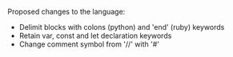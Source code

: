 Proposed changes to the language:

- Delimit blocks with colons (python) and 'end' (ruby) keywords
- Retain var, const and let declaration keywords
- Change comment symbol from '//' with '#'

